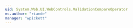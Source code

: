 ```yaml
---
uid: System.Web.UI.WebControls.ValidationCompareOperator
ms.author: "riande"
manager: "wpickett"
---
```

